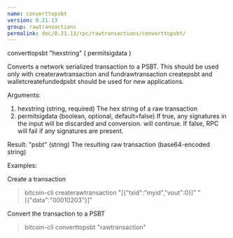 ```yaml
---
name: converttopsbt
version: 0.21.13
group: rawtransactions
permalink: doc/0.21.13/rpc/rawtransactions/converttopsbt/
---
```


converttopsbt "hexstring" ( permitsigdata )

Converts a network serialized transaction to a PSBT. This should be used only with createrawtransaction and fundrawtransaction
createpsbt and walletcreatefundedpsbt should be used for new applications.

Arguments:
1. hexstring        (string, required) The hex string of a raw transaction
2. permitsigdata    (boolean, optional, default=false) If true, any signatures in the input will be discarded and conversion.
                    will continue. If false, RPC will fail if any signatures are present.

Result:
  "psbt"        (string)  The resulting raw transaction (base64-encoded string)

Examples:

Create a transaction
> bitcoin-cli createrawtransaction "[{\"txid\":\"myid\",\"vout\":0}]" "[{\"data\":\"00010203\"}]"

Convert the transaction to a PSBT
> bitcoin-cli converttopsbt "rawtransaction"


